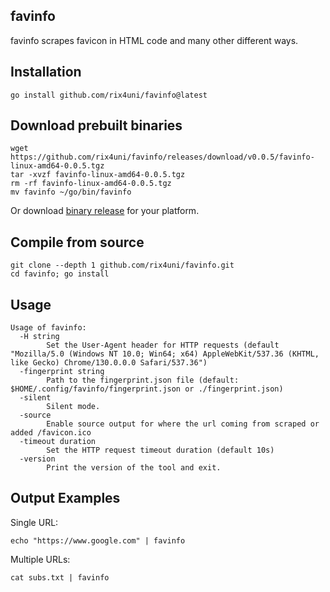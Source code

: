 ## favinfo

favinfo scrapes favicon in HTML code and many other different ways.

## Installation
```
go install github.com/rix4uni/favinfo@latest
```

## Download prebuilt binaries
```
wget https://github.com/rix4uni/favinfo/releases/download/v0.0.5/favinfo-linux-amd64-0.0.5.tgz
tar -xvzf favinfo-linux-amd64-0.0.5.tgz
rm -rf favinfo-linux-amd64-0.0.5.tgz
mv favinfo ~/go/bin/favinfo
```
Or download [binary release](https://github.com/rix4uni/favinfo/releases) for your platform.

## Compile from source
```
git clone --depth 1 github.com/rix4uni/favinfo.git
cd favinfo; go install
```

## Usage
```
Usage of favinfo:
  -H string
        Set the User-Agent header for HTTP requests (default "Mozilla/5.0 (Windows NT 10.0; Win64; x64) AppleWebKit/537.36 (KHTML, like Gecko) Chrome/130.0.0.0 Safari/537.36")
  -fingerprint string
        Path to the fingerprint.json file (default: $HOME/.config/favinfo/fingerprint.json or ./fingerprint.json)
  -silent
        Silent mode.
  -source
        Enable source output for where the url coming from scraped or added /favicon.ico
  -timeout duration
        Set the HTTP request timeout duration (default 10s)
  -version
        Print the version of the tool and exit.
```

## Output Examples

Single URL:
```
echo "https://www.google.com" | favinfo
```

Multiple URLs:
```
cat subs.txt | favinfo
```
